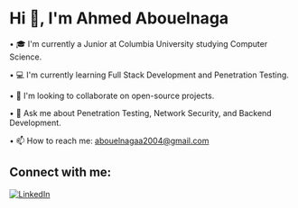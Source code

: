 # Hi 👋, I'm Ahmed Abouelnaga

• 🎓 I'm currently a Junior at Columbia University studying Computer Science.

• 💻 I'm currently learning Full Stack Development and Penetration Testing.

• 👥 I'm looking to collaborate on open-source projects.

• 💭 Ask me about Penetration Testing, Network Security, and Backend Development.

• 📫 How to reach me: abouelnagaa2004@gmail.com

## Connect with me:
[![LinkedIn](https://img.shields.io/badge/LinkedIn-0077B5?style=for-the-badge&logo=linkedin&logoColor=white)](https://www.linkedin.com/in/ahmed-abouelnaga-2a8017208/)



